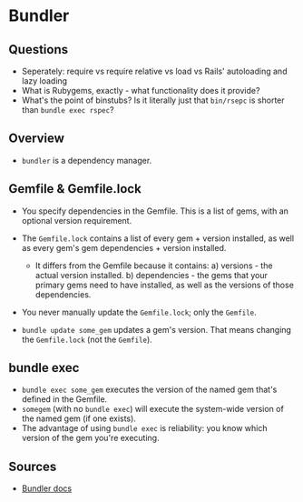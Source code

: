 # Bundler

## Questions
- Seperately: require vs require relative vs load vs Rails' autoloading and lazy loading
- What is Rubygems, exactly - what functionality does it provide?
- What's the point of binstubs? Is it literally just that `bin/rsepc` is shorter than `bundle exec rspec`?

## Overview
- `bundler` is a dependency manager.

## Gemfile & Gemfile.lock
- You specify dependencies in the Gemfile. This is a list of gems, with an optional version requirement.
- The `Gemfile.lock` contains a list of every gem + version installed, as well as every gem's gem dependencies + version installed.
  - It differs from the Gemfile because it contains:
    a) versions - the actual version installed.
    b) dependencies - the gems that your primary gems need to have installed, as well as the versions of those dependencies.
- You never manually update the `Gemfile.lock`; only the `Gemfile`.

- `bundle update some_gem` updates a gem's version. That means changing the `Gemfile.lock` (not the `Gemfile`).

## bundle exec
- `bundle exec some_gem` executes the version of the named gem that's defined in the Gemfile.
- `somegem` (with no `bundle exec`) will execute the system-wide version of the named gem (if one exists).
- The advantage of using `bundle exec` is reliability: you know which version of the gem you're executing.

## Sources
- [Bundler docs](https://bundler.io/)
